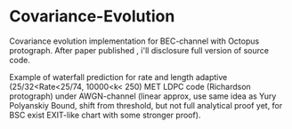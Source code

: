 # Covariance-Evolution

Covariance evolution implementation for BEC-channel with Octopus protograph. After paper published , i'll disclosure full version of source code.


Example of waterfall prediction for rate and length adaptive (25/32<Rate<25/74, 10000<k< 250) MET LDPC code (Richardson protograph) under AWGN-channel (linear approx, use same idea as Yury Polyanskiy Bound, shift from threshold, but not full analytical proof yet, for BSC exist EXIT-like chart with some stronger proof).  

